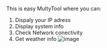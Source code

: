 This is easy MultyTool where you can:
1. Dispaly your IP adress
2. Display system info
3. Check Network conectivity
4. Get weather info
   ![image](https://github.com/user-attachments/assets/8070edee-96e4-40d1-ac02-b1bcf586585a)
